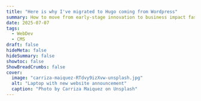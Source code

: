 ```yaml
---
title: "Here is why I've migrated to Hugo coming from Wordpress"
summary: How to move from early-stage innovation to business impact faster—without skipping the work. A practical take on using the Three Horizons model today.
date: 2025-07-07
tags:
  - WebDev
  - CMS
draft: false
hideMeta: false
hideSummary: false
showtoc: false
ShowBreadCrumbs: false
cover:
  image: "carriza-maiquez-RTdvy9izXvw-unsplash.jpg"
  alt: "Laptop with new website announcement"
  caption: "Photo by Carriza Maiquez on Unsplash"
---
```



